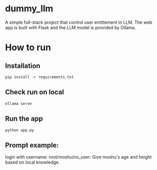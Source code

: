 # dummy_llm
A simple full-stack project that control user entitlement in LLM. The web app is built with Flask and the LLM model is provided by Ollama.
# How to run
## Installation
`pip install -r requirements.txt`
## Check run on local
`ollama serve`
## Run the app
`python app.py`
## Prompt example:
login with username: root/moshu/no_user:
Give moshu's age and height based on local knowledge.